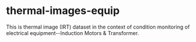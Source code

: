 # thermal-images-equip
This is thermal image (IRT) dataset in the context of condition monitoring of electrical equipment--Induction Motors &amp; Transformer.
